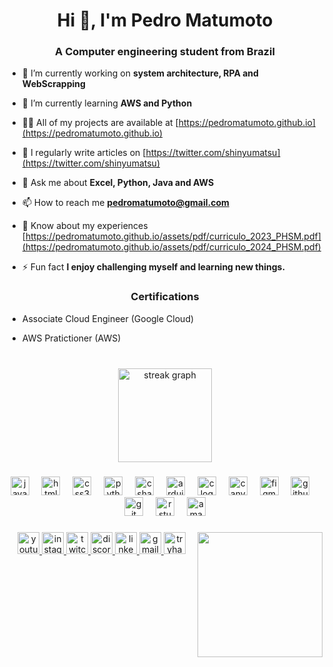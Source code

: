 <h1 align="center">Hi 👋, I'm Pedro Matumoto</h1>
<h3 align="center">A Computer engineering student from Brazil</h3>

- 🔭 I’m currently working on **system architecture, RPA and WebScrapping**

- 🌱 I’m currently learning **AWS and Python**

- 👨‍💻 All of my projects are available at [https://pedromatumoto.github.io](https://pedromatumoto.github.io)

- 📝 I regularly write articles on [https://twitter.com/shinyumatsu](https://twitter.com/shinyumatsu)

- 💬 Ask me about **Excel, Python, Java and AWS**

- 📫 How to reach me **pedromatumoto@gmail.com**

- 📄 Know about my experiences [https://pedromatumoto.github.io/assets/pdf/curriculo_2023_PHSM.pdf](https://pedromatumoto.github.io/assets/pdf/curriculo_2024_PHSM.pdf)

- ⚡ Fun fact **I enjoy challenging myself and learning new things.**

<h3 align="center">Certifications</h3>

- Associate Cloud Engineer (Google Cloud)

- AWS Pratictioner (AWS)

<p align="left">
</p>


###

<br clear="both">

<div align="center">
  <img src="https://streak-stats.demolab.com?user=PedroMatumoto&locale=en&mode=weekly&theme=merko&hide_border=false&border_radius=5" height="150" alt="streak graph"  />
</div>

###

<div align="center">
  <img src="https://cdn.jsdelivr.net/gh/devicons/devicon/icons/javascript/javascript-original.svg" height="30" alt="javascript logo"  />
  <img width="12" />
  <img src="https://cdn.jsdelivr.net/gh/devicons/devicon/icons/html5/html5-original.svg" height="30" alt="html5 logo"  />
  <img width="12" />
  <img src="https://cdn.jsdelivr.net/gh/devicons/devicon/icons/css3/css3-original.svg" height="30" alt="css3 logo"  />
  <img width="12" />
  <img src="https://cdn.jsdelivr.net/gh/devicons/devicon/icons/python/python-original.svg" height="30" alt="python logo"  />
  <img width="12" />
  <img src="https://cdn.jsdelivr.net/gh/devicons/devicon/icons/csharp/csharp-original.svg" height="30" alt="csharp logo"  />
  <img width="12" />
  <img src="https://cdn.jsdelivr.net/gh/devicons/devicon/icons/arduino/arduino-original.svg" height="30" alt="arduino logo"  />
  <img width="12" />
  <img src="https://cdn.jsdelivr.net/gh/devicons/devicon/icons/c/c-original.svg" height="30" alt="c logo"  />
  <img width="12" />
  <img src="https://cdn.jsdelivr.net/gh/devicons/devicon/icons/canva/canva-original.svg" height="30" alt="canva logo"  />
  <img width="12" />
  <img src="https://cdn.jsdelivr.net/gh/devicons/devicon/icons/figma/figma-original.svg" height="30" alt="figma logo"  />
  <img width="12" />
  <img src="https://cdn.jsdelivr.net/gh/devicons/devicon/icons/github/github-original.svg" height="30" alt="github logo"  />
  <img width="12" />
  <img src="https://cdn.jsdelivr.net/gh/devicons/devicon/icons/git/git-original.svg" height="30" alt="git logo"  />
  <img width="12" />
  <img src="https://cdn.jsdelivr.net/gh/devicons/devicon/icons/rstudio/rstudio-original.svg" height="30" alt="rstudio logo"  />
  <img width="12" />
  <img src="https://cdn.jsdelivr.net/gh/devicons/devicon/icons/amazonwebservices/amazonwebservices-original.svg" height="30" alt="amazonwebservices logo"  />
</div>

###

<img align="right" height="200" src="https://i.imgur.com/sQFeQcs.jpg"  />

###

<div align="center">
  <a href="https://www.youtube.com/channel/UCQynWHUy4a9EQQYjbItfz2w" target="_blank">
    <img src="https://img.shields.io/static/v1?message=Youtube&logo=youtube&label=&color=ffadad&logoColor=white&labelColor=000000&style=for-the-badge" height="35" alt="youtube logo"  />
  </a>
  <a href="https://www.instagram.com/rawmatumoto/" target="_blank">
    <img src="https://img.shields.io/static/v1?message=Instagram&logo=instagram&label=&color=E4405F&logoColor=white&labelColor=&style=for-the-badge" height="35" alt="instagram logo"  />
  </a>
  <a href="https://www.twitch.tv/shinyumatsu" target="_blank">
    <img src="https://img.shields.io/static/v1?message=Twitch&logo=twitch&label=&color=9146FF&logoColor=white&labelColor=&style=for-the-badge" height="35" alt="twitch logo"  />
  </a>
  <a href="discordapp.com/users/_shinyu" target="_blank">
    <img src="https://img.shields.io/static/v1?message=Discord&logo=discord&label=&color=7289DA&logoColor=white&labelColor=&style=for-the-badge" height="35" alt="discord logo"  />
  </a>
  <a href="linkedin.com/in/pedromatumoto/" target="_blank">
    <img src="https://img.shields.io/static/v1?message=LinkedIn&logo=linkedin&label=&color=0077B5&logoColor=white&labelColor=&style=for-the-badge" height="35" alt="linkedin logo"  />
  </a>
  <a href="mailto:pedromatumoto@gmail.com" target="_blank">
    <img src="https://img.shields.io/static/v1?message=Gmail&logo=gmail&label=&color=D14836&logoColor=white&labelColor=&style=for-the-badge" height="35" alt="gmail logo"  />
  </a>
  <a href="a" target="_blank">
    <img src="https://img.shields.io/static/v1?message=TryHackMe&logo=tryhackme&label=&color=88cc14&logoColor=white&labelColor=&style=for-the-badge" height="35" alt="tryhackme logo"  />
  </a>
</div>

###

<br clear="both">


###
